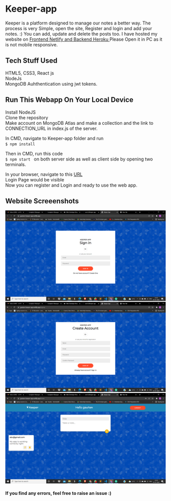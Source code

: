 # Keeper-app
Keeper is a platform designed to manage our notes a better way. The process is very Simple, open the site, Register and login  and add your notes. :)
You can add, update and delete the posts too.
I have hosted my website on [Frontend Netlify and Backend Heroku ](https://gautam-keeper-app.netlify.app/)
Please Open it in PC as it is not mobile responsive.
  
## Tech Stuff Used
HTML5, CSS3, React js    
NodeJs    
MongoDB 
Auhthentication using jwt tokens.  
## Run This Webapp On Your Local Device
Install NodeJS    
Clone the repository  
Make account on MongoDB Atlas and make a collection and the link to CONNECTION_URL in index.js of the server. 
   
In CMD, navigate to Keeper-app folder and run   
`$ npm install`   

Then in CMD, run this code  
`$ npm start ` on both server side as well as client side by opening two terminals.
   
In your browser, navigate to this [URL](http://localhost:3000)  
Login Page would be visible  
Now you can register and Login and ready to use the web app. 
   
## Website Screeenshots    
![Login Page](images/1.png)   
![Register page](images/2.png)      
![Main page](images/3.png)    
   
   
#### If you find any errors, feel free to raise an issue :)  
